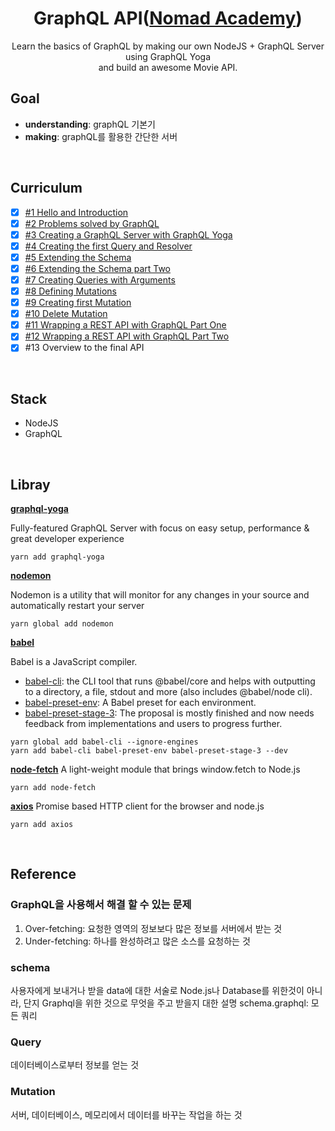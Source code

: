 <div align="center">

# GraphQL API([Nomad Academy](https://academy.nomadcoders.co/p/make-a-movie-api-with-graphql-and-nodejs-super-begginner?ref=map))

Learn the basics of GraphQL by making our own NodeJS + GraphQL Server using GraphQL Yoga  
and build an awesome Movie API.

</div>

## Goal

- **understanding**: graphQL 기본기
- **making**: graphQL를 활용한 간단한 서버

</br>

## Curriculum

- [x] [#1 Hello and Introduction](https://github.com/sweetmilkys/nc-graphQL/commit/c15e35b8e1715952e1ab36618b21a890928f518b)
- [x] [#2 Problems solved by GraphQL](https://github.com/sweetmilkys/nc-graphQL/commit/924c144ebce2b982e9c5f493b4b0d6a9789282d1)
- [x] [#3 Creating a GraphQL Server with GraphQL Yoga](https://github.com/sweetmilkys/nc-graphQL/commit/140dfd02d388c96de8098350ab29194044925a49)
- [x] [#4 Creating the first Query and Resolver](https://github.com/sweetmilkys/nc-graphQL/commit/61d45d4560aedbbe557086383fbf072f06b865ee)
- [x] [#5 Extending the Schema](https://github.com/sweetmilkys/nc-graphQL/commit/3c23ffc31a15e33299e2cf66481457cc27a1343e)
- [x] [#6 Extending the Schema part Two](https://github.com/sweetmilkys/nc-graphQL/commit/98549d5e0cde70dbb7d9c1f885d73d054d9108f1)
- [x] [#7 Creating Queries with Arguments](https://github.com/sweetmilkys/nc-graphQL/commit/830ea291ba761f2412261ccce24d19ce735ca848)
- [x] [#8 Defining Mutations](https://github.com/sweetmilkys/nc-graphQL/commit/c58c952f7bf444ea87bd7bb015d980c159d8c85f)
- [x] [#9 Creating first Mutation](https://github.com/sweetmilkys/nc-graphQL/commit/79c279e08ae3078cb83580c4013dc7f6bcf764f8)
- [x] [#10 Delete Mutation](https://github.com/sweetmilkys/nc-graphQL/commit/3eb135e46415c08361890bf328f45005b7522e9e)
- [x] [#11 Wrapping a REST API with GraphQL Part One](https://github.com/sweetmilkys/nc-graphQL/commit/4b26f76fa6fe481f2204d4f96382b097ebdf6516)
- [x] [#12 Wrapping a REST API with GraphQL Part Two](https://github.com/sweetmilkys/nc-graphQL/commit/e33836090c8b597ca86a5b8f47edd1ede613bff8)
- [x] #13 Overview to the final API

</br>

## Stack

- NodeJS
- GraphQL

</br>

## Libray

**[graphql-yoga](https://github.com/prisma/graphql-yoga)**

Fully-featured GraphQL Server with focus on easy setup, performance & great developer experience

```
yarn add graphql-yoga
```

**[nodemon](https://nodemon.io/)**

Nodemon is a utility that will monitor for any changes in your source and automatically restart your server

```
yarn global add nodemon
```

**[babel](https://babeljs.io/)**

Babel is a JavaScript compiler.

- [babel-cli](https://babeljs.io/docs/en/6.26.3/babel-cli): the CLI tool that runs @babel/core and helps with outputting to a directory, a file, stdout and more (also includes @babel/node cli).
- [babel-preset-env](https://babeljs.io/docs/en/6.26.3/babel-preset-env): A Babel preset for each environment.
- [babel-preset-stage-3](https://babeljs.io/docs/en/6.26.3/babel-preset-stage-3): The proposal is mostly finished and now needs feedback from implementations and users to progress further.

```
yarn global add babel-cli --ignore-engines
yarn add babel-cli babel-preset-env babel-preset-stage-3 --dev
```

**[node-fetch](https://github.com/bitinn/node-fetch)**
A light-weight module that brings window.fetch to Node.js

```
yarn add node-fetch
```

**[axios](https://github.com/axios/axios)**
Promise based HTTP client for the browser and node.js

```
yarn add axios
```

</br>

## Reference

### GraphQL을 사용해서 해결 할 수 있는 문제

1. Over-fetching: 요청한 영역의 정보보다 많은 정보를 서버에서 받는 것
2. Under-fetching: 하나를 완성하려고 많은 소스를 요청하는 것

### schema

사용자에게 보내거나 받을 data에 대한 서술로 Node.js나 Database를 위한것이 아니라, 단지 Graphql을 위한 것으로 무엇을 주고 받을지 대한 설명
schema.graphql: 모든 쿼리

### Query

데이터베이스로부터 정보를 얻는 것

### Mutation

서버, 데이터베이스, 메모리에서 데이터를 바꾸는 작업을 하는 것
